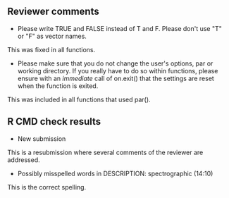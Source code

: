 ## Reviewer comments

* Please write TRUE and FALSE instead of T and F. Please don't use "T" or "F" as vector names.

This was fixed in all functions. 

* Please make sure that you do not change the user's options, par or working directory. If you really have to do so within functions, please ensure with an *immediate* call of on.exit() that the settings are reset when the function is exited.

This was included in all functions that used par(). 

## R CMD check results

 
* New submission

This is a resubmission where several comments of the reviewer are addressed. 

* Possibly misspelled words in DESCRIPTION: spectrographic (14:10)

This is the correct spelling. 
